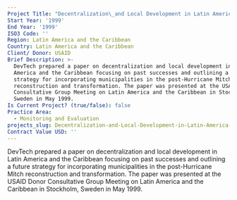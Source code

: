 ```yaml
---
Project Title: "Decentralization\_and Local Development in Latin America and the Caribbean"
Start Year: '1999'
End Year: '1999'
ISO3 Code: ''
Region: Latin America and the Caribbean
Country: Latin America and the Caribbean
Client/ Donor: USAID
Brief Description: >-
  DevTech prepared a paper on decentralization and local development in Latin
  America and the Caribbean focusing on past successes and outlining a future
  strategy for incorporating municipalities in the post-Hurricane Mitch
  reconstruction and transformation. The paper was presented at the USAID Donor
  Consultative Group Meeting on Latin America and the Caribbean in Stockholm,
  Sweden in May 1999.
Is Current Project? (true/false): false
Practice Area:
  - Monitoring and Evaluation
projects_slug: Decentralization-and-Local-Development-in-Latin-America-and-the-Caribbean
Contract Value USD: ''
---
```

DevTech prepared a paper on decentralization and local development in Latin America and the Caribbean focusing on past successes and outlining a future strategy for incorporating municipalities in the post-Hurricane Mitch reconstruction and transformation. The paper was presented at the USAID Donor Consultative Group Meeting on Latin America and the Caribbean in Stockholm, Sweden in May 1999.